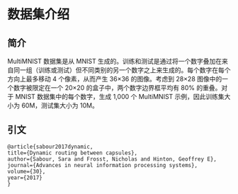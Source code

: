 # 数据集介绍
  ## 简介
  MultiMNIST 数据集是从 MNIST 生成的。训练和测试是通过将一个数字叠加在来自同一组（训练或测试）但不同类别的另一个数字之上来生成的。每个数字在每个方向上最多移动 4 个像素，从而产生 36×36 的图像。考虑到 28×28 图像中的一个数字被限定在一个 20×20 的盒子中，两个数字边界框平均有 80% 的重叠。对于 MNIST 数据集中的每个数字，生成 1,000 个 MultiMNIST 示例，因此训练集大小为 60M，测试集大小为 10M。
  ## 引文
  ```
@article{sabour2017dynamic,
  title={Dynamic routing between capsules},
  author={Sabour, Sara and Frosst, Nicholas and Hinton, Geoffrey E},
  journal={Advances in neural information processing systems},
  volume={30},
  year={2017}
}
```
  ‌​‌‌​​​​‌​​​‌‌‌‌‌​​‌‌​‌​‌​​‌​​​‌‌​‌‌‌​‌‌‌​​‌‌‌‌​‌​​​‌​‌‌‌​​‌‌‌‌​‌​‌‌​​‌‌‌​​‌‌‌‌​‌​​‌‌‌​‌